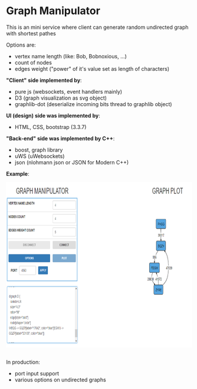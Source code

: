# Graph Manipulator


This is an mini service where client can generate random undirected graph with shortest pathes

Options are:

- vertex name length (like: Bob, Bobnoxious, ...)
- count of nodes 
- edges weight ("power" of it's value set as length of characters)


**"Client" side implemented by**:

- pure js (websockets, event handlers mainly)
- D3 (graph visualization as svg object)
- graphlib-dot (deserialize incoming bits thread to graphlib object)


**UI (design) side was implemented by**:

- HTML, CSS, bootstrap (3.3.7)

**"Back-end" side was implemented by C++**:

- boost, graph library
- uWS (uWebsockets)
- json (nlohmann  json or JSON for Modern C++)

**Example**:

<pre>
<a href="https://github.com/NuclearRazor/GraphManipulator/blob/master/common/img/view.png"><img src="https://github.com/NuclearRazor/GraphManipulator/blob/master/common/img/view.png" align="middle" height="450">
</a>
</pre>

In production:

- port input support
- various options on undirected graphs 